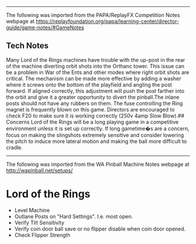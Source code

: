 ***
The following was imported from the PAPA/ReplayFX Competition Notes webpage at https://replayfoundation.org/papa/learning-center/director-guide/game-notes/#GameNotes
## Tech Notes
            
Many Lord of the Rings machines have trouble with the up-post in the rear of the machine diverting orbit shots into the Orthanc tower. This issue can be a problem in War of the Ents and other modes where right orbit shots are critical. The mechanism can be made more effective by adding a washer where it screws onto the bottom of the playfield and angling the post forward. If aligned correctly, this adjustment will push the post farther into the orbit and give it a greater opportunity to divert the pinball.The inlane posts should not have any rubbers on them. The fuse controlling the Ring magnet is frequently blown on this game. Directors are encouraged to check F20 to make sure it is working correctly (250v 4amp Slow Blow).## Concerns
Lord of the Rings will be a long playing game in a competitive environment unless it is set up correctly. If long gametime�s are a concern, focus on making the slingshots extremely sensitive and consider lowering the pitch to induce more lateral motion and making the ball more difficult to cradle.
***
The following was imported from the WA Pinball Machine Notes webpage at http://wapinball.net/setups/
# Lord of the Rings
-   Level Machine
-   Outlane Posts on "Hard Settings". I.e. most open.
-   Verify Tilt Sensitivity
-   Verify coin door ball save or no flipper disable when coin door opened.
-   Check Flipper Strength
